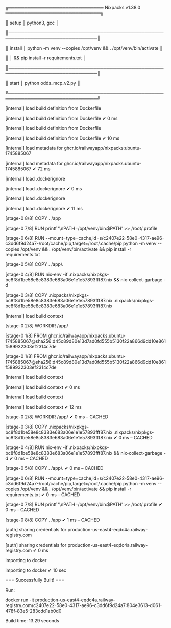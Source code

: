 

╔══════════════════════════════ Nixpacks v1.38.0 ══════════════════════════════╗

║ setup      │ python3, gcc                                                    ║

║──────────────────────────────────────────────────────────────────────────────║

║ install    │ python -m venv --copies /opt/venv && . /opt/venv/bin/activate   ║

║            │ && pip install -r requirements.txt                              ║

║──────────────────────────────────────────────────────────────────────────────║

║ start      │ python odds_mcp_v2.py                                           ║

╚══════════════════════════════════════════════════════════════════════════════╝

[internal] load build definition from Dockerfile

[internal] load build definition from Dockerfile  ✔ 0 ms

[internal] load build definition from Dockerfile

[internal] load build definition from Dockerfile  ✔ 10 ms

[internal] load metadata for ghcr.io/railwayapp/nixpacks:ubuntu-1745885067

[internal] load metadata for ghcr.io/railwayapp/nixpacks:ubuntu-1745885067  ✔ 72 ms

[internal] load .dockerignore

[internal] load .dockerignore  ✔ 0 ms

[internal] load .dockerignore

[internal] load .dockerignore  ✔ 11 ms

[stage-0 8/8] COPY . /app

[stage-0 7/8] RUN printf '\nPATH=/opt/venv/bin:$PATH' >> /root/.profile

[stage-0 6/8] RUN --mount=type=cache,id=s/c2407e22-58e0-4317-ae96-c3dd6f9d24a7-/root/cache/pip,target=/root/.cache/pip python -m venv --copies /opt/venv && . /opt/venv/bin/activate && pip install -r requirements.txt

[stage-0 5/8] COPY . /app/.

[stage-0 4/8] RUN nix-env -if .nixpacks/nixpkgs-bc8f8d1be58e8c8383e683a06e1e1e57893fff87.nix && nix-collect-garbage -d

[stage-0 3/8] COPY .nixpacks/nixpkgs-bc8f8d1be58e8c8383e683a06e1e1e57893fff87.nix .nixpacks/nixpkgs-bc8f8d1be58e8c8383e683a06e1e1e57893fff87.nix

[internal] load build context

[stage-0 2/8] WORKDIR /app/

[stage-0 1/8] FROM ghcr.io/railwayapp/nixpacks:ubuntu-1745885067@sha256:d45c89d80e13d7ad0fd555b5130f22a866d9dd10e861f589932303ef2314c7de

[stage-0 1/8] FROM ghcr.io/railwayapp/nixpacks:ubuntu-1745885067@sha256:d45c89d80e13d7ad0fd555b5130f22a866d9dd10e861f589932303ef2314c7de

[internal] load build context

[internal] load build context  ✔ 0 ms

[internal] load build context

[internal] load build context  ✔ 12 ms

[stage-0 2/8] WORKDIR /app/  ✔ 0 ms – CACHED

[stage-0 3/8] COPY .nixpacks/nixpkgs-bc8f8d1be58e8c8383e683a06e1e1e57893fff87.nix .nixpacks/nixpkgs-bc8f8d1be58e8c8383e683a06e1e1e57893fff87.nix  ✔ 0 ms – CACHED

[stage-0 4/8] RUN nix-env -if .nixpacks/nixpkgs-bc8f8d1be58e8c8383e683a06e1e1e57893fff87.nix && nix-collect-garbage -d  ✔ 0 ms – CACHED

[stage-0 5/8] COPY . /app/.  ✔ 0 ms – CACHED

[stage-0 6/8] RUN --mount=type=cache,id=s/c2407e22-58e0-4317-ae96-c3dd6f9d24a7-/root/cache/pip,target=/root/.cache/pip python -m venv --copies /opt/venv && . /opt/venv/bin/activate && pip install -r requirements.txt  ✔ 0 ms – CACHED

[stage-0 7/8] RUN printf '\nPATH=/opt/venv/bin:$PATH' >> /root/.profile  ✔ 0 ms – CACHED

[stage-0 8/8] COPY . /app  ✔ 1 ms – CACHED

[auth] sharing credentials for production-us-east4-eqdc4a.railway-registry.com

[auth] sharing credentials for production-us-east4-eqdc4a.railway-registry.com  ✔ 0 ms

importing to docker

importing to docker  ✔ 10 sec

=== Successfully Built! ===

Run:

docker run -it production-us-east4-eqdc4a.railway-registry.com/c2407e22-58e0-4317-ae96-c3dd6f9d24a7:804e3613-d061-478f-83e5-283cdd1ab0d0

Build time: 13.29 seconds